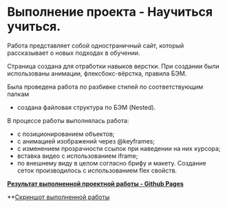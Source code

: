 # Выполнение проекта - Научиться учиться.

Работа представляет собой одностраничный сайт, который рассказывает о новых подходах в обучении.

Страница создана для отработки навыков верстки. При создании были использованы анимации, флексбокс-вёрстка, правила БЭМ.

Была проведена работа по разбивке стилей по соответствующим папкам
- создана файловая структура по БЭМ (Nested).

В процессе работы выполнялась работа:
* с позиционированием объектов;
* с анимацией изображений через @keyframes;
* с изменением прозрачности ссылок при наведении на них курсора;
* вставка видео с использованием iframe;
* по внешнему виду в целом согласно брифу и макету.
Создание сеток производилось с использованием flex свойств.

**[Результат выполненной проектной работы - Github Pages](https://sibisov-artem.github.io/how-to-learn/)** 

**[Скриншот выполненной работы](./screenshot/screenshot.png)
